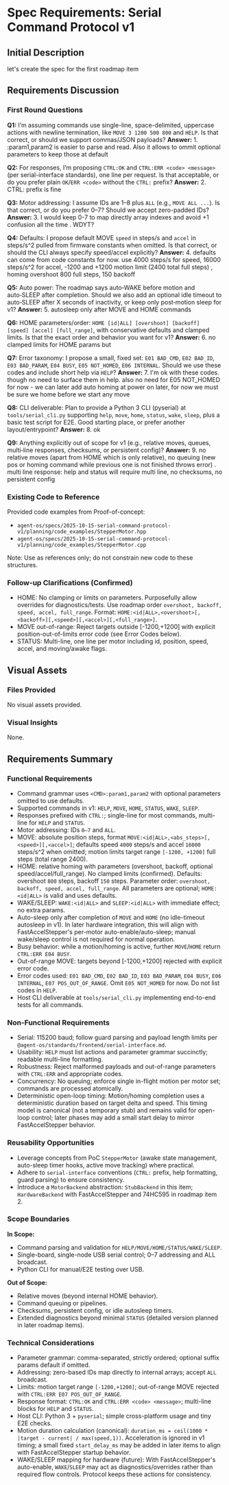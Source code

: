 # Spec Requirements: Serial Command Protocol v1

## Initial Description

let's create the spec for the first roadmap item

## Requirements Discussion

### First Round Questions

**Q1:** I’m assuming commands use single-line, space-delimited, uppercase actions with newline termination, like `MOVE 3 1200 500 800` and `HELP`. Is that correct, or should we support commas/JSON payloads?
**Answer:** 1.  <CMD>:param1,param2 is easier to parse and read. Also it allows to ommit optional parameters to keep those at default

**Q2:** For responses, I’m proposing `CTRL:OK` and `CTRL:ERR <code> <message>` (per serial-interface standards), one line per request. Is that acceptable, or do you prefer plain `OK`/`ERR <code>` without the `CTRL:` prefix?
**Answer:** 2. CTRL: prefix is fine

**Q3:** Motor addressing: I assume IDs are 1–8 plus `ALL` (e.g., `MOVE ALL ...`). Is that correct, or do you prefer 0–7? Should we accept zero-padded IDs?
**Answer:** 3. I would keep 0-7 to map directly array indexes and avoid +1 confusion all the time . WDYT?

**Q4:** Defaults: I propose default MOVE `speed` in steps/s and `accel` in steps/s^2 pulled from firmware constants when omitted. Is that correct, or should the CLI always specify speed/accel explicitly?
**Answer:** 4. defaults can come from code constants for now. use 4000 steps/s for speed, 16000 steps/s^2 for accel, -1200 and +1200 motion limit (2400 total full steps) , homing overshoot 800 full steps, 150 backoff

**Q5:** Auto power: The roadmap says auto‑WAKE before motion and auto‑SLEEP after completion. Should we also add an optional idle timeout to auto‑SLEEP after X seconds of inactivity, or keep only post‑motion sleep for v1?
**Answer:** 5. autosleep only after MOVE and HOME commands

**Q6:** HOME parameters/order: `HOME [id|ALL] [overshoot] [backoff] [speed] [accel] [full_range]`, with conservative defaults and clamped limits. Is that the exact order and behavior you want for v1?
**Answer:** 6. no clamped limits for HOME  params but

**Q7:** Error taxonomy: I propose a small, fixed set: `E01 BAD_CMD`, `E02 BAD_ID`, `E03 BAD_PARAM`, `E04 BUSY`, `E05 NOT_HOMED`, `E06 INTERNAL`. Should we use these codes and include short help via `HELP`?
**Answer:** 7. I'm ok with these codes. though no need to surface them in help. also no need for E05 NOT_HOMED for now - we can later add auto homing at power on later, for now we must be sure we home before we start any move

**Q8:** CLI deliverable: Plan to provide a Python 3 CLI (pyserial) at `tools/serial_cli.py` supporting `help`, `move`, `home`, `status`, `wake`, `sleep`, plus a basic test script for E2E. Good starting place, or prefer another layout/entrypoint?
**Answer:** 8. ok

**Q9:** Anything explicitly out of scope for v1 (e.g., relative moves, queues, multi‑line responses, checksums, or persistent config)?
**Answer:** 9. no relative moves (apart from HOME which is only relative), no queuing (new pos or homing  command while previous one is not finished throws error) . multi line response: help and status will require multi line, no checksums, no persistent config

### Existing Code to Reference

Provided code examples from Proof-of-concept:

- `agent-os/specs/2025-10-15-serial-command-protocol-v1/planning/code_examples/StepperMotor.hpp`
- `agent-os/specs/2025-10-15-serial-command-protocol-v1/planning/code_examples/StepperMotor.cpp`

Note: Use as references only; do not constrain new code to these structures.

### Follow-up Clarifications (Confirmed)

- HOME: No clamping or limits on parameters. Purposefully allow overrides for diagnostics/tests. Use roadmap order `overshoot, backoff, speed, accel, full_range`. Format: `HOME:<id|ALL>,<overshoot>[,<backoff>][,<speed>][,<accel>][,<full_range>]`.
- MOVE out-of-range: Reject targets outside [-1200,+1200] with explicit position-out-of-limits error code (see Error Codes below).
- STATUS: Multi-line, one line per motor including id, position, speed, accel, and moving/awake flags.

## Visual Assets

### Files Provided

No visual assets provided.

### Visual Insights

None.

## Requirements Summary

### Functional Requirements

- Command grammar uses `<CMD>:param1,param2` with optional parameters omitted to use defaults.
- Supported commands in v1: `HELP`, `MOVE`, `HOME`, `STATUS`, `WAKE`, `SLEEP`.
- Responses prefixed with `CTRL:`; single-line for most commands, multi-line for `HELP` and `STATUS`.
- Motor addressing: IDs `0–7` and `ALL`.
- MOVE: absolute position steps, format `MOVE:<id|ALL>,<abs_steps>[,<speed>][,<accel>]`; defaults speed `4000` steps/s and accel `16000` steps/s^2 when omitted; motion limits target range `[-1200, +1200]` full steps (total range 2400).
- HOME: relative homing with parameters (overshoot, backoff, optional speed/accel/full_range). No clamped limits (confirmed). Defaults: overshoot `800` steps, backoff `150` steps. Parameter order: `overshoot, backoff, speed, accel, full_range`. All parameters are optional; `HOME:<id|ALL>` is valid and uses defaults.
- WAKE/SLEEP: `WAKE:<id|ALL>` and `SLEEP:<id|ALL>` with immediate effect; no extra params.
- Auto-sleep only after completion of `MOVE` and `HOME` (no idle-timeout autosleep in v1). In later hardware integration, this will align with FastAccelStepper's per-motor auto-enable/auto-sleep; manual wake/sleep control is not required for normal operation.
- Busy behavior: while a motion/homing is active, further `MOVE`/`HOME` return `CTRL:ERR E04 BUSY`.
- Out-of-range MOVE: targets beyond [-1200,+1200] rejected with explicit error code.
- Error codes used: `E01 BAD_CMD`, `E02 BAD_ID`, `E03 BAD_PARAM`, `E04 BUSY`, `E06 INTERNAL`, `E07 POS_OUT_OF_RANGE`. Omit `E05 NOT_HOMED` for now. Do not list codes in `HELP`.
- Host CLI deliverable at `tools/serial_cli.py` implementing end-to-end tests for all commands.

### Non-Functional Requirements

- Serial: 115200 baud; follow guard parsing and payload length limits per `@agent-os/standards/frontend/serial-interface.md`.
- Usability: `HELP` must list actions and parameter grammar succinctly; readable multi-line formatting.
- Robustness: Reject malformed payloads and out-of-range parameters with `CTRL:ERR` and appropriate codes.
- Concurrency: No queuing; enforce single in-flight motion per motor set; commands are processed atomically.
- Deterministic open-loop timing: Motion/homing completion uses a deterministic duration based on target delta and speed. This timing model is canonical (not a temporary stub) and remains valid for open-loop control; later phases may add a small start delay to mirror FastAccelStepper behavior.

### Reusability Opportunities

- Leverage concepts from PoC `StepperMotor` (awake state management, auto-sleep timer hooks, active move tracking) where practical.
- Adhere to `serial-interface` conventions (`CTRL:` prefix, help formatting, guard parsing) to ensure consistency.
- Introduce a `MotorBackend` abstraction: `StubBackend` in this item; `HardwareBackend` with FastAccelStepper and 74HC595 in roadmap item 2.

### Scope Boundaries

**In Scope:**

- Command parsing and validation for `HELP/MOVE/HOME/STATUS/WAKE/SLEEP`.
- Single-board, single-node USB serial control; 0–7 addressing and ALL broadcast.
- Python CLI for manual/E2E testing over USB.

**Out of Scope:**

- Relative moves (beyond internal HOME behavior).
- Command queuing or pipelines.
- Checksums, persistent config, or idle autosleep timers.
- Extended diagnostics beyond minimal `STATUS` (detailed version planned in later roadmap items).

### Technical Considerations

- Parameter grammar: comma-separated, strictly ordered; optional suffix params default if omitted.
- Addressing: zero-based IDs map directly to internal arrays; accept `ALL` broadcast.
- Limits: motion target range `[-1200,+1200]`; out-of-range MOVE rejected with `CTRL:ERR E07 POS_OUT_OF_RANGE`.
- Response format: `CTRL:OK` and `CTRL:ERR <code> <message>`; multi-line blocks for `HELP` and `STATUS`.
- Host CLI: Python 3 + `pyserial`; simple cross-platform usage and tiny E2E checks.
- Motion duration calculation (canonical): `duration_ms = ceil(1000 * |target - current| / max(speed,1))`. Acceleration is ignored in v1 timing; a small fixed `start_delay_ms` may be added in later items to align with FastAccelStepper startup behavior.
- WAKE/SLEEP mapping for hardware (future): With FastAccelStepper's auto-enable, `WAKE`/`SLEEP` may act as diagnostics/overrides rather than required flow controls. Protocol keeps these actions for consistency.
